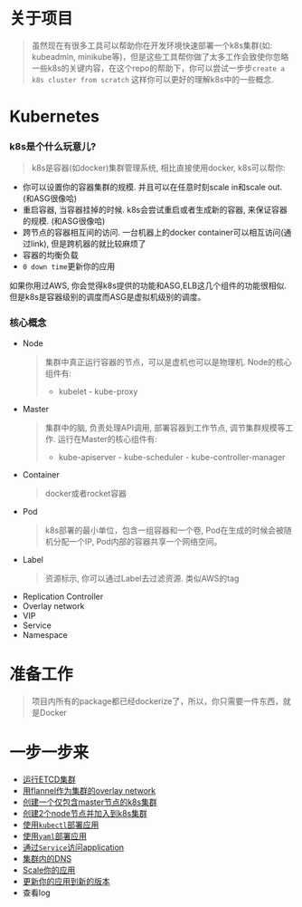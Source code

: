 # 关于项目
> 虽然现在有很多工具可以帮助你在开发环境快速部署一个k8s集群(如: kubeadmin, minikube等)，但是这些工具帮你做了太多工作会致使你忽略一些k8s的关键内容，在这个repo的帮助下，你可以尝试一步步`create a k8s cluster from scratch`
> 这样你可以更好的理解k8s中的一些概念.

# Kubernetes
### k8s是个什么玩意儿?
> k8s是容器(如docker)集群管理系统, 相比直接使用docker, k8s可以帮你:
- 你可以设置你的容器集群的规模. 并且可以在任意时刻scale in和scale out. (和ASG很像哈)
- 重启容器, 当容器挂掉的时候. k8s会尝试重启或者生成新的容器, 来保证容器的规模. (和ASG很像哈)
- 跨节点的容器相互间的访问. 一台机器上的docker container可以相互访问(通过link), 但是跨机器的就比较麻烦了
- 容器的均衡负载
- `0 down time`更新你的应用

如果你用过AWS, 你会觉得k8s提供的功能和ASG,ELB这几个组件的功能很相似. 但是k8s是容器级别的调度而ASG是虚拟机级别的调度。

### 核心概念
- Node
    > 集群中真正运行容器的节点，可以是虚机也可以是物理机. Node的核心组件有:
    > - kubelet
      - kube-proxy
- Master
    > 集群中的脑, 负责处理API调用, 部署容器到工作节点, 调节集群规模等工作. 运行在Master的核心组件有:
    > - kube-apiserver
      - kube-scheduler
      - kube-controller-manager
- Container
    > docker或者rocket容器 
- Pod
    > k8s部署的最小单位，包含一组容器和一个卷, Pod在生成的时候会被随机分配一个IP, Pod内部的容器共享一个网络空间。
- Label
    > 资源标示, 你可以通过Label去过滤资源. 类似AWS的tag
- Replication Controller
- Overlay network
- VIP
- Service
- Namespace

# 准备工作
> 项目内所有的package都已经dockerize了，所以，你只需要一件东西，就是Docker

# 一步一步来
 - [运行ETCD集群](https://github.com/YummyCookhouse/kubernetes/blob/master/etcd/README.md)
 - [用flannel作为集群的overlay network](https://github.com/YummyCookhouse/kubernetes/blob/master/flannel/README.md)
 - [创建一个仅包含master节点的k8s集群](https://github.com/YummyCookhouse/kubernetes/blob/master/kube-master/README.md)
 - [创建2个node节点并加入到k8s集群](https://github.com/YummyCookhouse/kubernetes/blob/master/kube-node/README.md#%E8%BF%90%E8%A1%8C)
 - [使用`kubectl`部署应用](https://github.com/YummyCookhouse/kubernetes/blob/master/kube-node/README.md#%E4%BD%BF%E7%94%A8kubectl%E9%83%A8%E7%BD%B2%E5%BA%94%E7%94%A8)
 - [使用`yaml`部署应用](https://github.com/YummyCookhouse/kubernetes/blob/master/kube-node/README.md#%E4%BD%BF%E7%94%A8yaml%E9%87%8D%E6%96%B0%E9%83%A8%E7%BD%B2webapp)
 - [通过`Service`访问application](https://github.com/YummyCookhouse/kubernetes/blob/master/kube-node/README.md#%E5%88%9B%E5%BB%BAservice)
 - [集群内的DNS](https://github.com/YummyCookhouse/kubernetes/blob/master/kube-node/README.md#%E5%88%9B%E5%BB%BAdns)
 - [Scale你的应用](https://github.com/YummyCookhouse/kubernetes/blob/master/kube-node/README.md#scale%E4%BD%A0%E7%9A%84%E5%BA%94%E7%94%A8)
 - [更新你的应用到新的版本](https://github.com/YummyCookhouse/kubernetes/blob/master/kube-node/README.md#%E6%9B%B4%E6%96%B0%E4%BD%A0%E7%9A%84%E5%BA%94%E7%94%A8)
 - 查看log